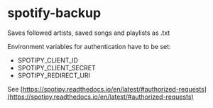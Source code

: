 # spotify-backup

Saves followed artists, saved songs and playlists as .txt

Environment variables for authentication have to be set:
- SPOTIPY_CLIENT_ID
- SPOTIPY_CLIENT_SECRET
- SPOTIPY_REDIRECT_URI

See [https://spotipy.readthedocs.io/en/latest/#authorized-requests](https://spotipy.readthedocs.io/en/latest/#authorized-requests)